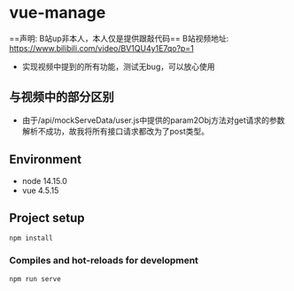 # vue-manage
==声明: B站up非本人，本人仅是提供跟敲代码==
B站视频地址: https://www.bilibili.com/video/BV1QU4y1E7qo?p=1

- 实现视频中提到的所有功能，测试无bug，可以放心使用

## 与视频中的部分区别

- 由于/api/mockServeData/user.js中提供的param2Obj方法对get请求的参数解析不成功，故我将所有接口请求都改为了post类型。

## Environment

- node 14.15.0
- vue 4.5.15

## Project setup
```
npm install
```

### Compiles and hot-reloads for development
```
npm run serve
```
